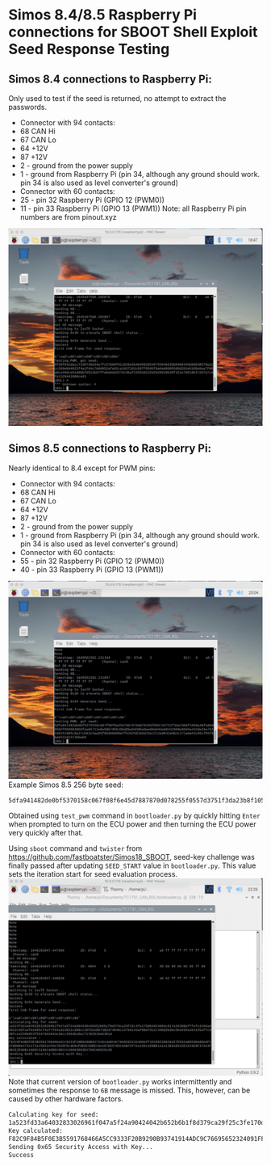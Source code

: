 # Simos 8.4/8.5 Raspberry Pi connections for SBOOT Shell Exploit Seed Response Testing
## Simos 8.4 connections to Raspberry Pi:
Only used to test if the seed is returned, no attempt to extract the passwords.
- Connector with 94 contacts:
- 68 CAN Hi
- 67 CAN Lo
- 64 +12V
- 87 +12V
- 2 - ground from the power supply
- 1 - ground from Raspberry Pi (pin 34, although any ground should work. pin 34
 is also used as level converter's ground)
- Connector with 60 contacts:
- 25 - pin 32 Raspberry Pi (GPIO 12 (PWM0))
- 11 - pin 33 Raspberry Pi (GPIO 13 (PWM1))
 Note: all Raspberry Pi pin numbers are from pinout.xyz

![Raspberry Pi Simos 8.4 SBOOT Shell Seed response](simos8.4_sboot_shell_seed_response.png)

## Simos 8.5 connections to Raspberry Pi:
Nearly identical to 8.4 except for PWM pins:
- Connector with 94 contacts:
 - 68 CAN Hi
 - 67 CAN Lo
 - 64 +12V
 - 87 +12V
 - 2 - ground from the power supply
 - 1 - ground from Raspberry Pi (pin 34, although any ground should work. pin 34
 is also used as level converter's ground)
- Connector with 60 contacts:
 - 55 - pin 32 Raspberry Pi (GPIO 12 (PWM0))
 - 40 - pin 33 Raspberry Pi (GPIO 13 (PWM1))

![Raspberry Pi Simos 8.5 SBOOT Shell Seed response](simos8.5_sboot_shell_seed_response.png)
 Example Simos 8.5 256 byte seed:
 ```
 5dfa941482de0bf5370158c067f08f6e45d7887870d078255f0557d3751f3da23b8f1059a4bfe8b885b5f856084850fea65711e6e58b795b28bd0be0d36be9ae69a04da68431669e80d4e442de1be7b1446151995c8a27cb63c5ae05f804bb869effb282581b0d15e1212e9632e9b3c272a8a53c85cf85f6be0332d33735beb6
 ```

Obtained using `test_pwm` command in `bootloader.py` by quickly hitting `Enter` when prompted to turn on the ECU power and then turning the ECU power very quickly after that.

Using `sboot` command and `twister` from https://github.com/fastboatster/Simos18_SBOOT, seed-key challenge was finally 
passed after updating `SEED_START` value in `bootloader.py`. This value sets the iteration start for seed evaluation process.
![Raspberry Pi Simos 8.5 SBOOT passed seed key](simos8_5_seed_key_challenge_passed.png)
 Note that current version of `bootloader.py` works intermittently and sometimes the response to `6B` message is missed.
This, however, can be caused by other hardware factors.
```commandline
Calculating key for seed: 
1a523fd33a64032833026961f047a5f24a90424042b652b6b1f8d379ca29f25c3fe170d6492488dc817e26308efffefe3166ad6922c5bfa4f92895cf41f7f041d23052cd99cc30fd2e897382d74848c147b6143af60efd12c39b82bddc5be9391e63335affc9d9fce3230b053f5547d41843e36cc3504b10ec71392919eb301d
Key calculated: 
F82C9F84B5F0E3B5591768466A5CC9333F20B9290B93741914ADC9C76695652324091FF35CED52B9281E7E592A8059DA8DA4F267DD06637311731C5E51CF8A7D35F5C4E8CFDE0C58EEC9A367D55785C5AB7CF7A115611EDBE141413E81E622E1533E9F37AA3F0B1E2E98B11869C3196348DDC8DCCC49003D03EA760C00025A30
Sending 0x65 Security Access with Key...
Success

```